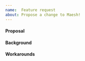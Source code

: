 ```yaml
---
name:  Feature request
about: Propose a change to Maesh!
---
```


<!-- ⚠️ If you do not respect this template your issue will be closed. -->
<!-- ⚠️ Make sure to browse the opened and closed issues before submit your issue. -->

#### Proposal

<!-- Write your feature request in the form of a proposal to be considered for implementation -->

#### Background

<!-- Describe the background problem or need that led to this feature request -->

#### Workarounds

<!-- Are there any current workarounds that you're using that others in similar positions should know about? -->
